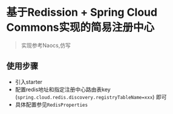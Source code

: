 # 基于Redission + Spring Cloud Commons实现的简易注册中心
> 实现参考Naocs,仿写

## 使用步骤

- 引入starter
- 配置redis地址和指定注册中心路由表key (`spring.cloud.redis.discovery.registryTableName=xxx`) 即可
- 具体配置参见`RedisProperties`
